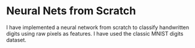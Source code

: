 # Neural Nets from Scratch

I have implemented a neural network from scratch to classify handwritten digits using raw pixels as features. I have used the classic MNIST digits dataset.

